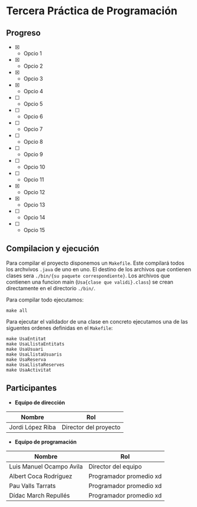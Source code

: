 # Tercera Práctica de Programación
## Progreso
- [x] - Opcio 1
- [x] - Opcio 2
- [x] - Opcio 3
- [x] - Opcio 4
- [ ] - Opcio 5
- [ ] - Opcio 6
- [ ] - Opcio 7
- [ ] - Opcio 8
- [ ] - Opcio 9
- [ ] - Opcio 10
- [ ] - Opcio 11
- [x] - Opcio 12
- [x] - Opcio 13
- [ ] - Opcio 14
- [ ] - Opcio 15

## Compilacion y ejecución
Para compilar el proyecto disponemos un `Makefile`. Este compilará todos los archvivos `.java` de uno en uno.
El destino de los archivos que contienen clases sera `./bin/{su paquete correspondiente}`.
Los archivos que contienen una funcion main (`Usa{clase que validi}.class`) se crean directamente en el directorio `./bin/`.

Para compilar todo ejecutamos:
```
make all
```
Para ejecutar el validador de una clase en concreto ejecutamos una de las siguentes ordenes definidas en el `Makefile`:
```
make UsaEntitat
make UsaLlistaEntitats
make UsaUsuari
make UsaLlistaUsuaris
make UsaReserva
make UsaLlistaReserves
make UsaActivitat
```

## Participantes
- **Equipo de dirección**

| Nombre | Rol |
| --- | --- |
| Jordi López Riba | Director del proyecto |

- **Equipo de programación**

| Nombre | Rol |
| --- | --- |
| Luis Manuel Ocampo Avila | Director del equipo |
| Albert Coca Rodríguez | Programador promedio xd |
| Pau Valls Tarrats | Programador promedio xd |
| Dídac March Repullés | Programador promedio xd |
